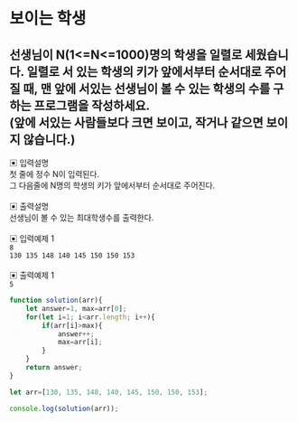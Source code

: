 # 보이는 학생
## 선생님이 N(1<=N<=1000)명의 학생을 일렬로 세웠습니다. 일렬로 서 있는 학생의 키가 앞에서부터 순서대로 주어질 때, 맨 앞에 서있는 선생님이 볼 수 있는 학생의 수를 구하는 프로그램을 작성하세요.<br/> (앞에 서있는 사람들보다 크면 보이고, 작거나 같으면 보이지 않습니다.)
▣ 입력설명<br/>
첫 줄에 정수 N이 입력된다.<br/> 그 다음줄에 N명의 학생의 키가 앞에서부터 순서대로 주어진다.<br/><br/>
▣ 출력설명<br/>
선생님이 볼 수 있는 최대학생수를 출력한다.<br/><br/>
▣ 입력예제 1<br/>
`8`<br/>
`130 135 148 140 145 150 150 153`<br/><br/>
▣ 출력예제 1<br/> `5`<br/>

```js
function solution(arr){         
    let answer=1, max=arr[0];
    for(let i=1; i<arr.length; i++){
        if(arr[i]>max){
            answer++;
            max=arr[i];
        }
    }
    return answer;
}

let arr=[130, 135, 148, 140, 145, 150, 150, 153];

console.log(solution(arr));
```
